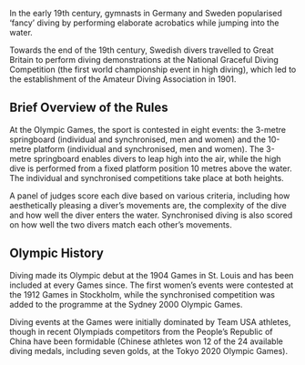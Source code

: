 In the early 19th century, gymnasts in Germany and Sweden popularised ‘fancy’ diving by performing elaborate acrobatics while jumping into the water.

Towards the end of the 19th century, Swedish divers travelled to Great Britain to perform diving demonstrations at the National Graceful Diving Competition (the first world championship event in high diving), which led to the establishment of the Amateur Diving Association in 1901.

## Brief Overview of the Rules

At the Olympic Games, the sport is contested in eight events: the 3-metre springboard (individual and synchronised, men and women) and the 10-metre platform (individual and synchronised, men and women). The 3-metre springboard enables divers to leap high into the air, while the high dive is performed from a fixed platform position 10 metres above the water. The individual and synchronised competitions take place at both heights.

A panel of judges score each dive based on various criteria, including how aesthetically pleasing a diver’s movements are, the complexity of the dive and how well the diver enters the water. Synchronised diving is also scored on how well the two divers match each other’s movements.

## Olympic History

Diving made its Olympic debut at the 1904 Games in St. Louis and has been included at every Games since. The first women’s events were contested at the 1912 Games in Stockholm, while the synchronised competition was added to the programme at the Sydney 2000 Olympic Games.

Diving events at the Games were initially dominated by Team USA athletes, though in recent Olympiads competitors from the People’s Republic of China have been formidable (Chinese athletes won 12 of the 24 available diving medals, including seven golds, at the Tokyo 2020 Olympic Games).

